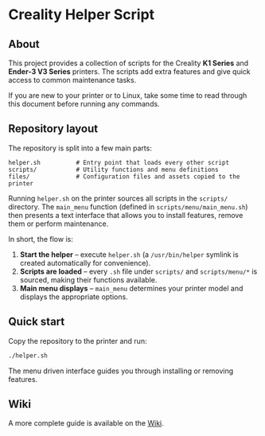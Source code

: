 # Creality Helper Script

## About

This project provides a collection of scripts for the Creality **K1 Series**
and **Ender‑3 V3 Series** printers.  The scripts add extra features and give
quick access to common maintenance tasks.

If you are new to your printer or to Linux, take some time to read through
this document before running any commands.

## Repository layout

The repository is split into a few main parts:

```
helper.sh          # Entry point that loads every other script
scripts/           # Utility functions and menu definitions
files/             # Configuration files and assets copied to the printer
```

Running `helper.sh` on the printer sources all scripts in the `scripts/`
directory.  The `main_menu` function (defined in `scripts/menu/main_menu.sh`)
then presents a text interface that allows you to install features, remove
them or perform maintenance.

In short, the flow is:

1. **Start the helper** – execute `helper.sh` (a `/usr/bin/helper` symlink is
   created automatically for convenience).
2. **Scripts are loaded** – every `.sh` file under `scripts/` and
   `scripts/menu/*` is sourced, making their functions available.
3. **Main menu displays** – `main_menu` determines your printer model and
   displays the appropriate options.

## Quick start

Copy the repository to the printer and run:

```sh
./helper.sh
```

The menu driven interface guides you through installing or removing features.

## Wiki

A more complete guide is available on the [Wiki](https://guilouz.github.io/Creality-Helper-Script-Wiki/).

<br />
